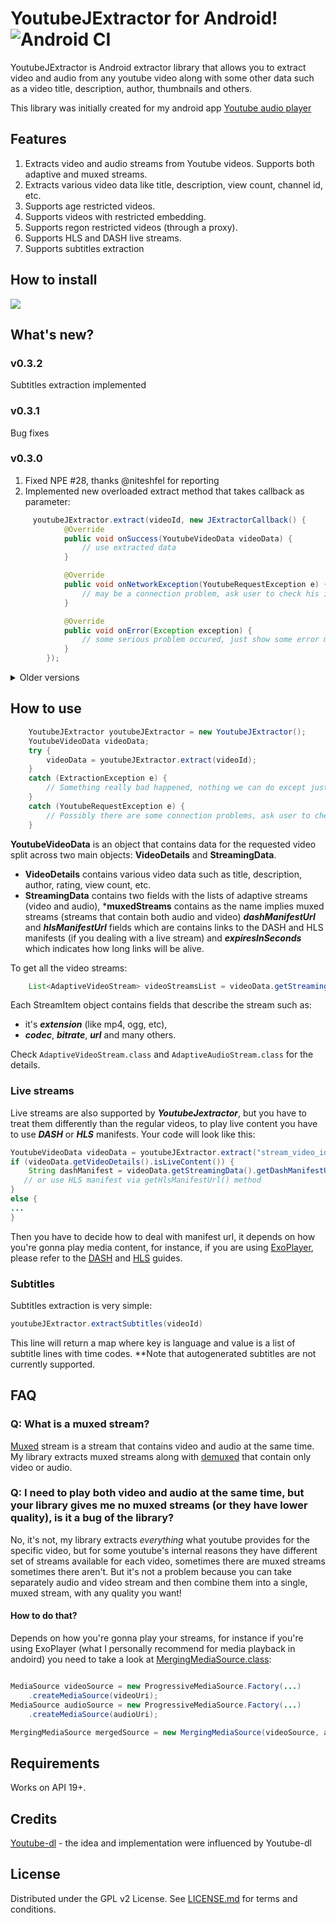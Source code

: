  # YoutubeJExtractor for Android! ![Android CI](https://github.com/kotvertolet/youtube-jextractor/workflows/Android%20CI/badge.svg)

YoutubeJExtractor is Android extractor library that allows you to extract video and audio from any youtube video along with some other data such as a video title, description, author, thumbnails and others.

This library was initially created for my android app [Youtube audio player](https://github.com/kotvertolet/youtube-audio-player)
## Features
1. Extracts video and audio streams from Youtube videos. Supports both adaptive and muxed streams.
2. Extracts various video data like title, description, view count, channel id, etc.
3. Supports age restricted videos.
4. Supports videos with restricted embedding.
5. Supports regon restricted videos (through a proxy).
6. Supports HLS and DASH live streams.
7. Supports subtitles extraction 
 
## How to install
[![](https://jitpack.io/v/kotvertolet/youtube-jextractor.svg)](https://jitpack.io/#kotvertolet/youtube-jextractor)

## What's new?
### v0.3.2
Subtitles extraction implemented

### v0.3.1
Bug fixes

### v0.3.0
1. Fixed NPE #28, thanks @niteshfel for reporting
2. Implemented new overloaded extract method that takes callback as parameter:
```java
     youtubeJExtractor.extract(videoId, new JExtractorCallback() {
            @Override
            public void onSuccess(YoutubeVideoData videoData) {
                // use extracted data
            }

            @Override
            public void onNetworkException(YoutubeRequestException e) {
                // may be a connection problem, ask user to check his internet connection
            }

            @Override
            public void onError(Exception exception) {
                // some serious problem occured, just show some error message
            }
        });
```
<details>
  <summary>Older versions</summary>
 
### v0.2.9
Minor changes, increased stability and logging is slightly improved

### v0.2.8
1. Code updated to match latest youtube changes
2. Improved age restricted videos detection

### v0.2.5:
Muxed streams are now supported! Thanks to @comptoost for enchancement request 

### v0.2.4:
1. Possibility to use YoutubeJExtractor with custom `OkHttpClient` instance via the following one argument constructor - `YoutubeJExtractor(OkHttpClient client)`. It could be usefull for region restricted video (via creating `OkHttpClient` instance with proxy).
2. Implemented RequestExecutor class with `executeWithRetry(...)` method - now every http call will be executed up to 3 times before `YoutubeRequestException` throw, it will increase stability.
</details>

## How to use

```java
    YoutubeJExtractor youtubeJExtractor = new YoutubeJExtractor();
    YoutubeVideoData videoData;
    try {
        videoData = youtubeJExtractor.extract(videoId);
    }
    catch (ExtractionException e) {
        // Something really bad happened, nothing we can do except just show some error notification to the user 
    }
    catch (YoutubeRequestException e) {
        // Possibly there are some connection problems, ask user to check the internet connection and then retry 
    }
``` 
**YoutubeVideoData** is an object that contains data for the requested 
video split across two main objects: **VideoDetails** and **StreamingData**.

* **VideoDetails** contains various video data such as title, description, author, rating, view count, etc.
* **StreamingData** contains two fields with the lists of adaptive streams (video and audio), ***muxedStreams** contains as the name implies muxed streams (streams that contain both audio and video) ***dashManifestUrl*** and ***hlsManifestUrl*** fields which are contains links to the DASH and HLS manifests (if you dealing with a live stream) and ***expiresInSeconds*** which indicates how long links will be alive.
 
To get all the video streams:
```java
    List<AdaptiveVideoStream> videoStreamsList = videoData.getStreamingData().getAdaptiveVideoStreams()
``` 

Each StreamItem object contains fields that describe the stream such as:
* it's ***extension*** (like mp4, ogg, etc),
* ***codec***, ***bitrate***, ***url*** and many others. 

 Check `AdaptiveVideoStream.class` and `AdaptiveAudioStream.class` for the details.
 
 ### Live streams
 
Live streams are also supported by ***YoutubeJextractor***, but you have to treat them differently than the regular videos, to play live content you have to use ***DASH*** or ***HLS*** manifests. Your code will look like this:
```java
YoutubeVideoData videoData = youtubeJExtractor.extract("stream_video_id");
if (videoData.getVideoDetails().isLiveContent()) {
    String dashManifest = videoData.getStreamingData().getDashManifestUrl();
   // or use HLS manifest via getHlsManifestUrl() method
}
else {
...
}
```
Then you have to decide how to deal with manifest url, it depends on how you're gonna play media content, for instance, if you are using [ExoPlayer](https://exoplayer.dev/), please refer to the [DASH](https://exoplayer.dev/dash.html) and [HLS](https://exoplayer.dev/hls.html) guides.

 ### Subtitles
Subtitles extraction is very simple:
 ```java
 youtubeJExtractor.extractSubtitles(videoId)
 ```
This line will return a map where key is language and value is a list of subtitle lines with time codes. **Note that autogenerated subtitles are not currently supported.

## FAQ
### Q: What is a muxed stream?
[Muxed](https://wiki.videolan.org/Muxing/) stream is a stream that contains video and audio at the same time. My library extracts muxed streams along with [demuxed](https://wiki.videolan.org/Demuxing/) that contain only video or audio.

### Q: I need to play both video and audio at the same time, but your library gives me no muxed streams (or they have lower quality), is it a bug of the library?
No, it's not, my library extracts *everything* what youtube provides for the specific video, but for some youtube's internal reasons they have different set of streams available for each video, sometimes there are muxed streams sometimes there aren't. But it's not a problem because you can take separately audio and video stream and then combine them into a single, muxed stream, with any quality you want! 
 #### How to do that?
Depends on how you're gonna play your streams, for instance if you're using ExoPlayer (what I personally recommend for media playback in andoird) you need to take a look at [MergingMediaSource.class](https://exoplayer.dev/doc/reference/com/google/android/exoplayer2/source/MergingMediaSource.html):

``` java

MediaSource videoSource = new ProgressiveMediaSource.Factory(...)
    .createMediaSource(videoUri);
MediaSource audioSource = new ProgressiveMediaSource.Factory(...)
    .createMediaSource(audioUri);

MergingMediaSource mergedSource = new MergingMediaSource(videoSource, audioSource);
```

## Requirements

Works on API 19+.

## Credits

[Youtube-dl](https://github.com/ytdl-org/youtube-dl) - the idea and implementation were influenced by Youtube-dl
 
## License

 Distributed under the GPL v2 License. See [LICENSE.md](https://github.com/kotvertolet/YoutubeJExtractor/blob/master/LICENSE) for terms and conditions.
